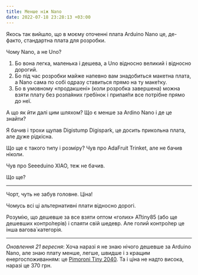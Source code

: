 ```yaml
---
title: Менше ніж Nano
date: 2022-07-18 23:28:13 +03:00
---
```


Якось так вийшло, що в моєму оточенні плата Arduino Nano це, де-факто, стандартна плата для розробки.

Чому Nano, а не Uno?

1. Бо вона легка, маленька і дешева, а Uno відносно великий і відносно дорогий.
2. Бо під час розробки майже напевно вам знадобиться макетна плата, а Nano сама по собі одразу ставиться прямо на ту маке́тку.
3. Бо в умовному «продакшені» (коли розробка завершена) можна взяти плату без розпа́яних гребі́нок і припая́ти все потрібне прямо до неї.

А що як йти далі цим шляхом? Що є менше за Ardino Nano і де це знайти?

Я бачив і трохи щупав Digistump Digispark, це досить прикольна плата, але дуже рідкісна.

Що ще є такого типу і розміру? Чув про AdaFruit Trinket, але не бачив ніколи.

Чув про Seeeduino XIAO, теж не бачив.

Що ще?

* * *

Чорт, чуть не забув головне. Ціна!

Чомусь всі ці альтернативні плати відносно дорогі.

Розумію, що дешевше за все взяти оптом «голих» ATtiny85 (або ще дешевших контро́лерів) і спаяти свій шедевр. Але голий контро́лер це інша вагова́ категорія.

* * *

_Оновлення 21 вересня_: Хоча наразі я не знаю нічого дешевше за Arduino Nano, але знаю плату менше, легше, швидше і з кращим енергоспоживанням: це [Pimoroni Tiny 2040][1]. Та і ціна не надто висока, наразі це 370 грн.

[1]: https://shop.pimoroni.com/products/tiny-2040
